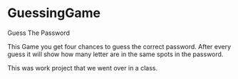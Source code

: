 # GuessingGame
Guess The Password


This Game you get four chances to guess the correct password.  After every guess
it will show how many letter are in the same spots in the password.

This was work project that we went over in a class.

